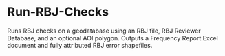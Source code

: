 # Run-RBJ-Checks
 Runs RBJ checks on a geodatabase using an RBJ file, RBJ Reviewer Database, and an optional AOI polygon. Outputs a Frequency Report Excel document and fully attributed RBJ error shapefiles.
